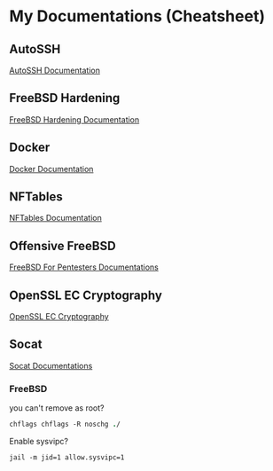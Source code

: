 # My Documentations (Cheatsheet)
## AutoSSH
[AutoSSH Documentation](https://github.com/spmzt/doc/blob/main/autossh.md)
## FreeBSD Hardening
[FreeBSD Hardening Documentation](https://github.com/spmzt/doc/blob/main/FreeBSD-Hardening.md)
## Docker
[Docker Documentation](https://github.com/spmzt/doc/blob/main/docker.md)
## NFTables
[NFTables Documentation](https://github.com/spmzt/doc/blob/main/nftables.md)
## Offensive FreeBSD
[FreeBSD For Pentesters Documentations](https://github.com/spmzt/doc/blob/main/demon.md)
## OpenSSL EC Cryptography
[OpenSSL EC Cryptography](https://github.com/spmzt/doc/blob/main/ec.md)
## Socat
[Socat Documentations](https://github.com/spmzt/doc/blob/main/socat.md)
### FreeBSD
you can't remove as root?
```tcsh
chflags chflags -R noschg ./
```
Enable sysvipc?
```tcsh
jail -m jid=1 allow.sysvipc=1
```
